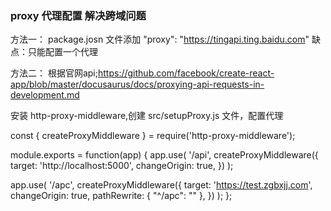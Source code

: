 ### proxy 代理配置 解决跨域问题
方法一：
package.josn 文件添加 "proxy": "https://tingapi.ting.baidu.com"
缺点：只能配置一个代理

方法二：
根据官网api;https://github.com/facebook/create-react-app/blob/master/docusaurus/docs/proxying-api-requests-in-development.md

安装 http-proxy-middleware,创建 src/setupProxy.js 文件，配置代理

const { createProxyMiddleware } = require('http-proxy-middleware');

module.exports = function(app) {
  app.use(
    '/api',
    createProxyMiddleware({
      target: 'http://localhost:5000',
      changeOrigin: true,
    })
  );
  
  app.use(
        '/apc',
        createProxyMiddleware({
            target: 'https://test.zgbxjj.com',
            changeOrigin: true,
            pathRewrite: {
                "^/apc": ""
            },
        })
    );
};

